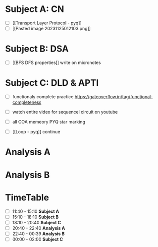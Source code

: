 # Subject A: CN
- [ ] [[Transport Layer Protocol - pyq]]
- [ ] [[Pasted image 20231125012103.png]]
# Subject B: DSA
- [ ] [[BFS DFS properties]] write on micronotes


# Subject C: DLD & APTI
- [ ] functionaly complete practice https://gateoverflow.in/tag/functional-completeness
- [ ] watch entire video for sequencel circuit on youtube
- [ ] all COA memeory PYQ star marking
- [ ] [[Loop - pyq]] continue


# Analysis A

# Analysis B


# TimeTable 
- [ ] 11:40 - 15:10 **Subject A**
- [ ] 15:10 - 18:10 **Subject B**
- [ ] 18:10 - 20:40 **Subject C**
- [ ] 20:40 - 22:40 **Analysis A**
- [ ] 22:40 - 00:39 **Analysis B**
- [ ] 00:00 - 02:00 **Subject C**